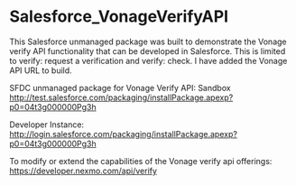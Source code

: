 # Salesforce_VonageVerifyAPI
This Salesforce unmanaged package was built to demonstrate the Vonage verify API functionality that can be developed in Salesforce. This is limited to verify: request a verification and verify: check. I have added the Vonage API URL to build.

SFDC unmanaged package for Vonage Verify API:
Sandbox
http://test.salesforce.com/packaging/installPackage.apexp?p0=04t3g000000Pg3h

Developer Instance:
http://login.salesforce.com/packaging/installPackage.apexp?p0=04t3g000000Pg3h


To modify or extend the capabilities of the Vonage verify api offerings:
https://developer.nexmo.com/api/verify

